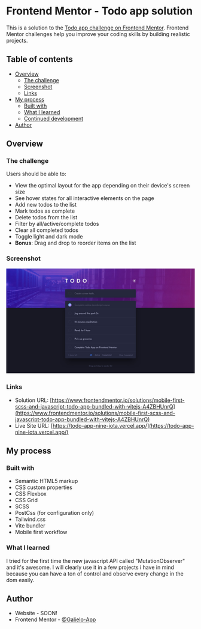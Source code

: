 # Frontend Mentor - Todo app solution

This is a solution to the [Todo app challenge on Frontend Mentor](https://www.frontendmentor.io/challenges/todo-app-Su1_KokOW). Frontend Mentor challenges help you improve your coding skills by building realistic projects.

## Table of contents

- [Overview](#overview)
  - [The challenge](#the-challenge)
  - [Screenshot](#screenshot)
  - [Links](#links)
- [My process](#my-process)
  - [Built with](#built-with)
  - [What I learned](#what-i-learned)
  - [Continued development](#continued-development)
- [Author](#author)

## Overview

### The challenge

Users should be able to:

- View the optimal layout for the app depending on their device's screen size
- See hover states for all interactive elements on the page
- Add new todos to the list
- Mark todos as complete
- Delete todos from the list
- Filter by all/active/complete todos
- Clear all completed todos
- Toggle light and dark mode
- **Bonus**: Drag and drop to reorder items on the list

### Screenshot

![](./screenshot.jpg)

### Links

- Solution URL: [https://www.frontendmentor.io/solutions/mobile-first-scss-and-javascript-todo-app-bundled-with-vitejs-A4ZBHUnrQ](https://www.frontendmentor.io/solutions/mobile-first-scss-and-javascript-todo-app-bundled-with-vitejs-A4ZBHUnrQ)
- Live Site URL: [https://todo-app-nine-iota.vercel.app/](https://todo-app-nine-iota.vercel.app/)

## My process

### Built with

- Semantic HTML5 markup
- CSS custom properties
- CSS Flexbox
- CSS Grid
- SCSS
- PostCss (for configuration only)
- Tailwind.css
- Vite bundler
- Mobile first workflow

### What I learned

I tried for the first time the new javascript API called "MutationObserver" and it's awesome. I will clearly use it in a few projects i have in mind because you can have a ton of control and observe every change in the dom easily.

## Author

- Website - SOON!
- Frontend Mentor - [@Galielo-App](https://www.frontendmentor.io/profile/Galielo-App)
